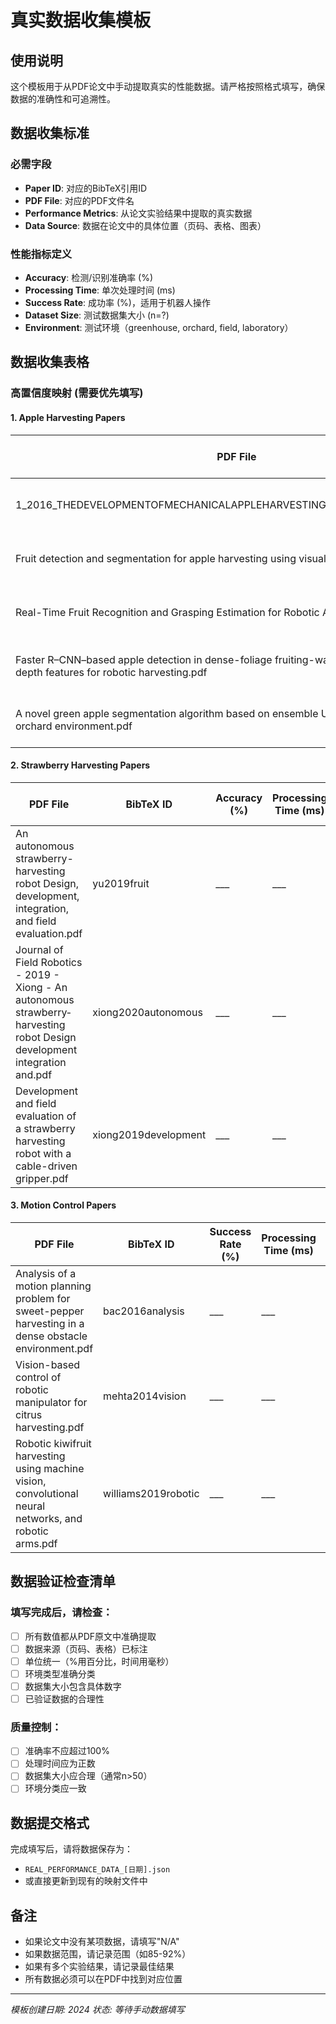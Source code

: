 # 真实数据收集模板

## 使用说明

这个模板用于从PDF论文中手动提取真实的性能数据。请严格按照格式填写，确保数据的准确性和可追溯性。

## 数据收集标准

### 必需字段
- **Paper ID**: 对应的BibTeX引用ID
- **PDF File**: 对应的PDF文件名
- **Performance Metrics**: 从论文实验结果中提取的真实数据
- **Data Source**: 数据在论文中的具体位置（页码、表格、图表）

### 性能指标定义
- **Accuracy**: 检测/识别准确率 (%)
- **Processing Time**: 单次处理时间 (ms)
- **Success Rate**: 成功率 (%)，适用于机器人操作
- **Dataset Size**: 测试数据集大小 (n=?)
- **Environment**: 测试环境（greenhouse, orchard, field, laboratory）

## 数据收集表格

### 高置信度映射 (需要优先填写)

#### 1. Apple Harvesting Papers

| PDF File | BibTeX ID | Accuracy (%) | Processing Time (ms) | Success Rate (%) | Dataset Size | Environment | Data Source | Verified |
|----------|-----------|--------------|---------------------|------------------|--------------|-------------|-------------|----------|
| 1_2016_THEDEVELOPMENTOFMECHANICALAPPLEHARVESTINGTECHNOLOGYAREVIEW.pdf | li2016characterizing | ___ | ___ | ___ | n=___ | ___ | Page __, Table __ | ☐ |
| Fruit detection and segmentation for apple harvesting using visual sensor in orchards.pdf | jia2020detection | ___ | ___ | ___ | n=___ | ___ | Page __, Table __ | ☐ |
| Real-Time Fruit Recognition and Grasping Estimation for Robotic Apple Harvesting.pdf | jia2020apple | ___ | ___ | ___ | n=___ | ___ | Page __, Table __ | ☐ |
| Faster R–CNN–based apple detection in dense-foliage fruiting-wall trees using RGB and depth features for robotic harvesting.pdf | fu2020faster | ___ | ___ | ___ | n=___ | ___ | Page __, Table __ | ☐ |
| A novel green apple segmentation algorithm based on ensemble U-Net under complex orchard environment.pdf | li2021novel | ___ | ___ | ___ | n=___ | ___ | Page __, Table __ | ☐ |

#### 2. Strawberry Harvesting Papers

| PDF File | BibTeX ID | Accuracy (%) | Processing Time (ms) | Success Rate (%) | Dataset Size | Environment | Data Source | Verified |
|----------|-----------|--------------|---------------------|------------------|--------------|-------------|-------------|----------|
| An autonomous strawberry-harvesting robot Design, development, integration, and field evaluation.pdf | yu2019fruit | ___ | ___ | ___ | n=___ | ___ | Page __, Table __ | ☐ |
| Journal of Field Robotics - 2019 - Xiong - An autonomous strawberry‐harvesting robot Design development integration and.pdf | xiong2020autonomous | ___ | ___ | ___ | n=___ | ___ | Page __, Table __ | ☐ |
| Development and field evaluation of a strawberry harvesting robot with a cable-driven gripper.pdf | xiong2019development | ___ | ___ | ___ | n=___ | ___ | Page __, Table __ | ☐ |

#### 3. Motion Control Papers

| PDF File | BibTeX ID | Success Rate (%) | Processing Time (ms) | Adaptability | Dataset Size | Environment | Data Source | Verified |
|----------|-----------|------------------|---------------------|--------------|--------------|-------------|-------------|----------|
| Analysis of a motion planning problem for sweet-pepper harvesting in a dense obstacle environment.pdf | bac2016analysis | ___ | ___ | ___/100 | n=___ | ___ | Page __, Table __ | ☐ |
| Vision-based control of robotic manipulator for citrus harvesting.pdf | mehta2014vision | ___ | ___ | ___/100 | n=___ | ___ | Page __, Table __ | ☐ |
| Robotic kiwifruit harvesting using machine vision, convolutional neural networks, and robotic arms.pdf | williams2019robotic | ___ | ___ | ___/100 | n=___ | ___ | Page __, Table __ | ☐ |

## 数据验证检查清单

### 填写完成后，请检查：
- ☐ 所有数值都从PDF原文中准确提取
- ☐ 数据来源（页码、表格）已标注
- ☐ 单位统一（%用百分比，时间用毫秒）
- ☐ 环境类型准确分类
- ☐ 数据集大小包含具体数字
- ☐ 已验证数据的合理性

### 质量控制：
- ☐ 准确率不应超过100%
- ☐ 处理时间应为正数
- ☐ 数据集大小应合理（通常n>50）
- ☐ 环境分类应一致

## 数据提交格式

完成填写后，请将数据保存为：
- `REAL_PERFORMANCE_DATA_[日期].json`
- 或直接更新到现有的映射文件中

## 备注

- 如果论文中没有某项数据，请填写"N/A"
- 如果数据范围，请记录范围（如85-92%）
- 如果有多个实验结果，请记录最佳结果
- 所有数据必须可以在PDF中找到对应位置

---
*模板创建日期: 2024*
*状态: 等待手动数据填写*